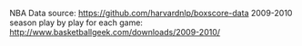 NBA Data source: https://github.com/harvardnlp/boxscore-data
2009-2010 season play by play for each game: http://www.basketballgeek.com/downloads/2009-2010/
